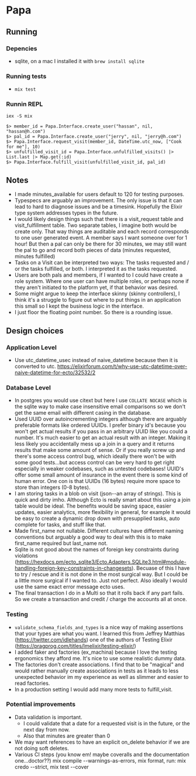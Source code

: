 # Papa

## Running

### Depencies

- sqlite, on a mac I installed it with `brew install sqlite`

### Running tests

- `mix test`

### Runnin REPL

`iex -S mix`

```
$> member_id = Papa.Interface.create_user("hassan", nil, "hassan@h.com")
$> pal_id = Papa.Interface.create_user("jerry", nil, "jerry@h.com")
$> Papa.Interface.request_visit(member_id, DateTime.utc_now, ["Cook for me"], 10)
$> unfulfilled_visit_id = Papa.Interface.unfulfilled_visits() |> List.last |> Map.get(:id)
$> Papa.Interface.fulfill_visit(unfulfilled_visit_id, pal_id)
```

## Notes

- I made minutes_available for users default to 120 for testing purposes.
- Typespecs are arguably an improvement. The only issue is that it can lead to hard to diagnose issues and be a timesink. Hopefully the Elixir type system addresses types in the future.
- I would likely design things such that there is a visit_request table and visit_fulfillment table. Two separate tables, I imagine both would be create only. That way things are auditable and each record corresponds to one user generated event. A member says I want someone over for 1 hour! But then a pal can only be there for 30 minutes, we may still want the pal to go and record both pieces of data (minutes requested, minutes fulfilled)
- Tasks on a Visit can be interpreted two ways: The tasks requested and / or the tasks fulfilled, or both. I interpreted it as the tasks requested.
- Users are both pals and members, if I wanted to I could have create a role system. Where one user can have multiple roles, or perhaps none if they aren't initiated to the platform yet, if that behavior was desired.
- Some might argue to keep the interface skinny (skinny controllers), I think it's a struggle to figure out where to put things in an application this small so I kept the business logic in the interface.
- I just floor the floating point number. So there is a rounding issue.

## Design choices

### Application Level

- Use utc_datetime_usec instead of naive_datetime because then it is converted to utc. https://elixirforum.com/t/why-use-utc-datetime-over-naive-datetime-for-ecto/32532/2

### Database Level

- In postgres you would use citext but here I use `COLLATE NOCASE` which is the sqlite way to make case insensitive email comparisons so we don't get the same email with different casing in the database.
- Used UUID over autoincrementing integers although there are arguably preferable formats like ordered UUIDs. I prefer binary id's because you won't get actual results if you pass in an arbitrary UUID like you could a number. It's much easier to get an actual result with an integer. Making it less likely you accidentally mess up a join in a query and it returns results that make some amount of sense. Or if you really screw up and there's some access control bug, which ideally there won't be with some good tests...but access control can be very hard to get right especially in weaker codebases, such as untested codebases! UUID's offer some small amount of insurance in the event there is some kind of human error. One con is that UUIDs (16 bytes) require more space to store than integers (0-8 bytes).
- I am storing tasks in a blob on visit (json--an array of strings). This is quick and dirty imho. Although Ecto is really smart about this using a join table would be ideal. The benefits would be saving space, easier updates, easier analytics, more flexibility in general, for example it would be easy to create a dynamic drop down with presupplied tasks, auto complete for tasks, and stuff like that.
- Made first_name not nullable. Different cultures have different naming conventions but arguably a good way to deal with this is to make first_name required but last_name not.
- Sqlite is not good about the names of foreign key constraints during violations (https://hexdocs.pm/ecto_sqlite3/Ecto.Adapters.SQLite3.html#module-handling-foreign-key-constraints-in-changesets). Becuase of this I have to try / rescue and it is not done in the most surgical way. But I could be a little more surgical if I wanted to. Just not perfect. Also ideally I would use the same exact error message ecto uses.
- The final transaction I do in a Multi so that it rolls back if any part fails. So we create a transaction and credit / charge the accounts all at once.

### Testing

- `validate_schema_fields_and_types` is a nice way of making assertions that your types are what you want. I learned this from Jeffrey Matthias (https://twitter.com/idlehands) one of the authors of Testing Elixir (https://pragprog.com/titles/lmelixir/testing-elixir/)
- I added faker and factories (ex_machina) because I love the testing ergonomics they afford me. It's nice to use some realistic dummy data.
- The factories don't create associations. I find that to be "magical" and would rather manually create associations in tests as it leads to less unexpected behavior im my experience as well as slimmer and easier to read factories.
- In a production setting I would add many more tests to fulfill_visit.

### Potential improvements

- Data validation is important.
  - I could validate that a date for a requested visit is in the future, or the next day from now.
  - Also that minutes are greater than 0
- We may want references to have an explicit on_delete behavior if we are not doing soft deletes.
- Various CI steps (you know em! maybe coveralls and the documentation one...doctor??) mix compile --warnings-as-errors, mix format, run: mix credo --strict, mix test --cover
